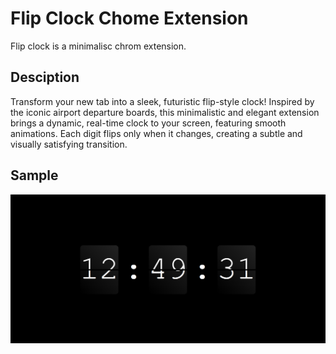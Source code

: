 # Flip Clock Chome Extension

Flip clock is a minimalisc chrom extension.

## Desciption

Transform your new tab into a sleek, futuristic flip-style clock! Inspired by the iconic airport departure boards, this minimalistic and elegant extension brings a dynamic, real-time clock to your screen, featuring smooth animations. Each digit flips only when it changes, creating a subtle and visually satisfying transition.

## Sample

![alt text](./assets/UI.png)
